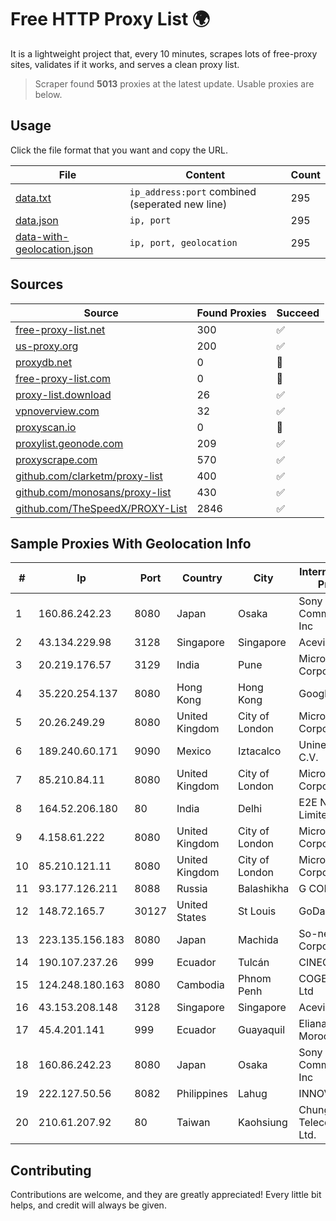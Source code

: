 
# Free HTTP Proxy List 🌍

It is a lightweight project that, every 10 minutes, scrapes lots of free-proxy sites, validates if it works, and serves a clean proxy list.


> Scraper found **5013** proxies at the latest update. Usable proxies are below.

## Usage

Click the file format that you want and copy the URL.


|File|Content|Count|
|----|-------|-----|
|[data.txt](https://raw.githubusercontent.com/themiralay/Proxy-List-World/master/data.txt)|`ip_address:port` combined (seperated new line)|295|
|[data.json](https://raw.githubusercontent.com/themiralay/Proxy-List-World/master/data.json)|`ip, port`|295|
|[data-with-geolocation.json](https://raw.githubusercontent.com/themiralay/Proxy-List-World/master/data-with-geolocation.json)|`ip, port, geolocation`|295|

## Sources

|Source|Found Proxies|Succeed|
|------|-------------|-------|
|[free-proxy-list.net](https://free-proxy-list.net)|300|✅|
|[us-proxy.org](https://www.us-proxy.org)|200|✅|
|[proxydb.net](http://proxydb.net)|0|🚫|
|[free-proxy-list.com](https://free-proxy-list.com/?page=&port=&type%5B%5D=http&type%5B%5D=https&up_time=0&search=Search)|0|🚫|
|[proxy-list.download](https://www.proxy-list.download/HTTP)|26|✅|
|[vpnoverview.com](https://vpnoverview.com/privacy/anonymous-browsing/free-proxy-servers)|32|✅|
|[proxyscan.io](https://www.proxyscan.io)|0|🚫|
|[proxylist.geonode.com](https://proxylist.geonode.com/api/proxy-list?limit=300&page=1&sort_by=lastChecked&sort_type=desc&protocols=http,https)|209|✅|
|[proxyscrape.com](https://api.proxyscrape.com/v2/?request=displayproxies&protocol=http&timeout=10000&country=all&ssl=all&anonymity=all)|570|✅|
|[github.com/clarketm/proxy-list](https://raw.githubusercontent.com/clarketm/proxy-list/master/proxy-list-raw.txt)|400|✅|
|[github.com/monosans/proxy-list](https://raw.githubusercontent.com/monosans/proxy-list/main/proxies/http.txt)|430|✅|
|[github.com/TheSpeedX/PROXY-List](https://raw.githubusercontent.com/TheSpeedX/PROXY-List/master/http.txt)|2846|✅|


## Sample Proxies With Geolocation Info

|#|Ip|Port|Country|City|Internet Service Provider|
|-|--|----|-------|----|-------------------------|
|1|160.86.242.23|8080|Japan|Osaka|Sony Network Communications Inc|
|2|43.134.229.98|3128|Singapore|Singapore|Aceville Pte.ltd|
|3|20.219.176.57|3129|India|Pune|Microsoft Corporation|
|4|35.220.254.137|8080|Hong Kong|Hong Kong|Google LLC|
|5|20.26.249.29|8080|United Kingdom|City of London|Microsoft Corporation|
|6|189.240.60.171|9090|Mexico|Iztacalco|Uninet S.A. de C.V.|
|7|85.210.84.11|8080|United Kingdom|City of London|Microsoft Corporation|
|8|164.52.206.180|80|India|Delhi|E2E Networks Limited|
|9|4.158.61.222|8080|United Kingdom|City of London|Microsoft Corporation|
|10|85.210.121.11|8080|United Kingdom|City of London|Microsoft Corporation|
|11|93.177.126.211|8088|Russia|Balashikha|G COM Ltd.|
|12|148.72.165.7|30127|United States|St Louis|GoDaddy.com|
|13|223.135.156.183|8080|Japan|Machida|So-net Corporation|
|14|190.107.237.26|999|Ecuador|Tulcán|CINECABLE TV|
|15|124.248.180.163|8080|Cambodia|Phnom Penh|COGETEL Co., Ltd|
|16|43.153.208.148|3128|Singapore|Singapore|Aceville Pte.ltd|
|17|45.4.201.141|999|Ecuador|Guayaquil|Eliana Vanessa Morocho Oña|
|18|160.86.242.23|8080|Japan|Osaka|Sony Network Communications Inc|
|19|222.127.50.56|8082|Philippines|Lahug|INNOVE|
|20|210.61.207.92|80|Taiwan|Kaohsiung|Chunghwa Telecom Co., Ltd.|



## Contributing

Contributions are welcome, and they are greatly appreciated! Every
little bit helps, and credit will always be given.

